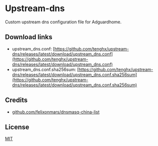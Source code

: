 # Upstream-dns

Custom upstream dns configuration file for Adguardhome.

## Download links

- upstream_dns.conf: [https://github.com/tenghx/upstream-dns/releases/latest/download/upstream_dns.conf](https://github.com/tenghx/upstream-dns/releases/latest/download/upstream_dns.conf)
- upstream_dns.conf.sha256sum: [https://github.com/tenghx/upstream-dns/releases/latest/download/upstream_dns.conf.sha256sum](https://github.com/tenghx/upstream-dns/releases/latest/download/upstream_dns.conf.sha256sum)

## Credits

- [github.com/felixonmars/dnsmasq-china-list](https://github.com/felixonmars/dnsmasq-china-list)

## License

[MIT](https://github.com/tenghx/adh-upstream/blob/master/LICENSE)
